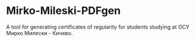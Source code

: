 # Mirko-Mileski-PDFgen

A tool for generating certificates of regularity for students studying at ОСУ Мирко Милески - Кичево.
